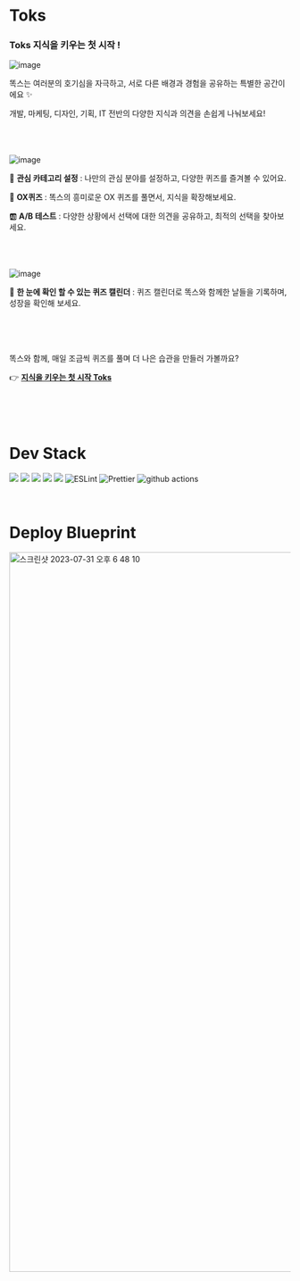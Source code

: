 # Toks

<h3>Toks 지식을 키우는 첫 시작 !</h3>

![image](https://user-images.githubusercontent.com/47452547/211762786-bd1a3ab7-0481-491a-8797-97b698433f20.png)

똑스는 여러분의 호기심을 자극하고, 서로 다른 배경과 경험을 공유하는 특별한 공간이에요 ✨ 


개발, 마케팅, 디자인, 기획, IT 전반의 다양한 지식과 의견을 손쉽게 나눠보세요! 
</br>
</br>
</br>
</br>

![image](https://github.com/depromeet/toks-web/assets/89721027/61c7ba78-2a8f-46d7-9cf3-78f1403fc378)

💭  **관심 카테고리 설정** : 나만의 관심 분야를 설정하고, 다양한 퀴즈를 즐겨볼 수 있어요. 

📝  **OX퀴즈** : 똑스의 흥미로운 OX 퀴즈를 풀면서, 지식을 확장해보세요. 

🆎  **A/B 테스트** : 다양한 상황에서 선택에 대한 의견을 공유하고, 최적의 선택을 찾아보세요.
</br>
</br>
</br>
</br>

![image](https://github.com/depromeet/toks-web/assets/89721027/7a88574d-627f-4435-a61d-2e7cc097cb83)

📅  **한 눈에 확인 할 수 있는 퀴즈 캘린더** : 퀴즈 캘린더로 똑스와 함께한 날들을 기록하며, 성장을 확인해 보세요.

</br>
</br>
</br>

똑스와 함께, 매일 조금씩 퀴즈를 풀며 더 나은 습관을 만들러 가볼까요?

👉 <a href="https://tokstudy.com/toks-main">**지식을 키우는 첫 시작 Toks**</a>
</br>
</br>


</br>
</br>

# Dev Stack

<p>
<img src="https://img.shields.io/badge/Next.js-000000?style=flat-square&logo=nextdotjs&logoColor=white"/>
<img src="https://img.shields.io/badge/TypeScript-3178C6?style=flat-square&logo=TypeScript&logoColor=white"/>
<img src="https://img.shields.io/badge/TailwindCss-06B6D4?style=flat-square&logo=TailwindCss&logoColor=white"/>
<img src="https://img.shields.io/badge/ReactQuery-FF4154?style=flat-square&logo=ReactQuery&logoColor=white"/>
<img src="https://img.shields.io/badge/Recoil-3578E5?style=flat-square&logo=react&logoColor=white"/>
<img alt="ESLint" src="https://img.shields.io/badge/-ESLint-4B32C3?style=flat-square&logo=eslint&logoColor=white" />
<img alt="Prettier" src="https://img.shields.io/badge/-Prettier-F7B93E?style=flat-square&logo=prettier&logoColor=white" />
<img alt="github actions" src="https://img.shields.io/badge/-GithubActions-2088FF?style=flat-square&logo=githubactions&logoColor=white" />
</p>
</br>

# Deploy Blueprint
<img width="1290" alt="스크린샷 2023-07-31 오후 6 48 10" src="https://github.com/depromeet/toks-web/assets/47452547/143762a5-ff63-43de-bbab-7715116d5829">
